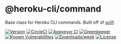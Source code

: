 @heroku-cli/command
===================

Base class for Heroku CLI commands. Built off of [oclif](https://oclif.io).

[![Version](https://img.shields.io/npm/v/@heroku-cli/command.svg)](https://npmjs.org/package/@heroku-cli/command)
[![CircleCI](https://circleci.com/gh/heroku/heroku-cli-command/tree/master.svg?style=shield)](https://circleci.com/gh/heroku/heroku-cli-command/tree/master)
[![Appveyor CI](https://ci.appveyor.com/api/projects/status/github/heroku/heroku-cli-command?branch=master&svg=true)](https://ci.appveyor.com/project/heroku/heroku-cli-command/branch/master)
[![Greenkeeper](https://badges.greenkeeper.io/heroku/heroku-cli-command.svg)](https://greenkeeper.io/)
[![Known Vulnerabilities](https://snyk.io/test/npm/@heroku-cli/command/badge.svg)](https://snyk.io/test/npm/@heroku-cli/command)
[![Downloads/week](https://img.shields.io/npm/dw/@heroku-cli/command.svg)](https://npmjs.org/package/@heroku-cli/command)
[![License](https://img.shields.io/npm/l/@heroku-cli/command.svg)](https://github.com/heroku/heroku-cli-command/blob/master/package.json)
